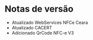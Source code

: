 # Notas de versão
- Atualizado WebServices NFCe Ceara
- Atualizado CACERT
- Adicionado QrCode NFC-e V3